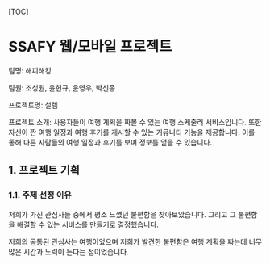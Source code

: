 [TOC]

# SSAFY 웹/모바일 프로젝트

팀명: 해피해킹

팀원: 조성원, 윤현규, 윤영우, 박신종

프로젝트명: 설렘

프로젝트 소개: 사용자들이 여행 계획을 짜볼 수 있는 여행 스케줄러 서비스입니다. 또한 자신이 짠 여행 일정과 여행 후기를 게시할 수 있는 커뮤니티 기능을 제공합니다. 이를 통해 다른 사람들의 여행 일정과 후기를 보며 정보를 얻을 수 있습니다.

## 1. 프로젝트 기획

### 1.1. 주제 선정 이유

저희가 가진 관심사들 중에서 평소 느꼈던 불편함을 찾아보았습니다. 그리고 그 불편함을 해결할 수 있는 서비스를 만들기로 결정했습니다.

저희의 공통된 관심사는 여행이었으며 저희가 발견한 불편함은 여행 계획을 짜는데 너무 많은 시간과 노력이 든다는 점이었습니다.

